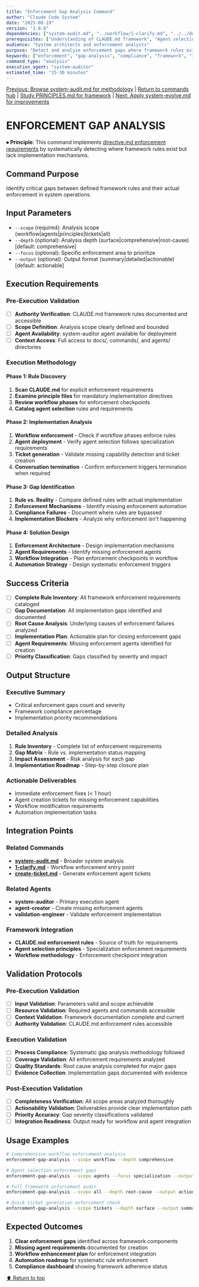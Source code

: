 ```yaml
---
title: "Enforcement Gap Analysis Command"
author: "Claude Code System"
date: "2025-08-19"
version: "1.0.0"
dependencies: ["system-audit.md", "../workflow/1-clarify.md", "../../docs/PRINCIPLES.md"]
prerequisites: ["Understanding of CLAUDE.md framework", "Agent selection principles"]
audience: "System architects and enforcement analysts"
purpose: "Detect and analyze enforcement gaps where framework rules exist but aren't implemented"
keywords: ["enforcement", "gap-analysis", "compliance", "framework", "implementation"]
command_type: "analysis"
execution_agent: "system-auditor"
estimated_time: "15-30 minutes"
---
```


[Previous: Browse system-audit.md for methodology](system-audit.md) | [Return to commands hub](../index.md) | [Study PRINCIPLES.md for framework](../../docs/PRINCIPLES.md) | [Next: Apply system-evolve.md for improvements](system-evolve.md)

# ENFORCEMENT GAP ANALYSIS

⏺ **Principle**: This command implements [directive.md enforcement requirements](../../docs/principles/directive.md) by systematically detecting where framework rules exist but lack implementation mechanisms.

## Command Purpose

Identify critical gaps between defined framework rules and their actual enforcement in system operations.

## Input Parameters

- `--scope` (required): Analysis scope (workflow|agents|principles|tickets|all)
- `--depth` (optional): Analysis depth (surface|comprehensive|root-cause) [default: comprehensive]
- `--focus` (optional): Specific enforcement area to prioritize
- `--output` (optional): Output format (summary|detailed|actionable) [default: actionable]

## Execution Requirements

### Pre-Execution Validation
- [ ] **Authority Verification**: CLAUDE.md framework rules documented and accessible
- [ ] **Scope Definition**: Analysis scope clearly defined and bounded
- [ ] **Agent Availability**: system-auditor agent available for deployment
- [ ] **Context Access**: Full access to docs/, commands/, and agents/ directories

### Execution Methodology

#### Phase 1: Rule Discovery
1. **Scan CLAUDE.md** for explicit enforcement requirements
2. **Examine principle files** for mandatory implementation directives
3. **Review workflow phases** for enforcement checkpoints
4. **Catalog agent selection** rules and requirements

#### Phase 2: Implementation Analysis
1. **Workflow enforcement** - Check if workflow phases enforce rules
2. **Agent deployment** - Verify agent selection follows specialization requirements
3. **Ticket generation** - Validate missing capability detection and ticket creation
4. **Conversation termination** - Confirm enforcement triggers termination when required

#### Phase 3: Gap Identification
1. **Rule vs. Reality** - Compare defined rules with actual implementation
2. **Enforcement Mechanisms** - Identify missing enforcement automation
3. **Compliance Failures** - Document where rules are bypassed
4. **Implementation Blockers** - Analyze why enforcement isn't happening

#### Phase 4: Solution Design
1. **Enforcement Architecture** - Design implementation mechanisms
2. **Agent Requirements** - Identify missing enforcement agents
3. **Workflow Integration** - Plan enforcement checkpoints in workflow
4. **Automation Strategy** - Design systematic enforcement triggers

## Success Criteria

- [ ] **Complete Rule Inventory**: All framework enforcement requirements cataloged
- [ ] **Gap Documentation**: All implementation gaps identified and documented
- [ ] **Root Cause Analysis**: Underlying causes of enforcement failures analyzed
- [ ] **Implementation Plan**: Actionable plan for closing enforcement gaps
- [ ] **Agent Requirements**: Missing enforcement agents identified for creation
- [ ] **Priority Classification**: Gaps classified by severity and impact

## Output Structure

### Executive Summary
- Critical enforcement gaps count and severity
- Framework compliance percentage
- Implementation priority recommendations

### Detailed Analysis
1. **Rule Inventory** - Complete list of enforcement requirements
2. **Gap Matrix** - Rule vs. implementation status mapping
3. **Impact Assessment** - Risk analysis for each gap
4. **Implementation Roadmap** - Step-by-step closure plan

### Actionable Deliverables
- Immediate enforcement fixes (< 1 hour)
- Agent creation tickets for missing enforcement capabilities
- Workflow modification requirements
- Automation implementation tasks

## Integration Points

### Related Commands
- **[system-audit.md](system-audit.md)** - Broader system analysis
- **[1-clarify.md](../workflow/1-clarify.md)** - Workflow enforcement entry point
- **[create-ticket.md](../management/create-ticket.md)** - Generate enforcement agent tickets

### Related Agents
- **system-auditor** - Primary execution agent
- **agent-creator** - Create missing enforcement agents
- **validation-engineer** - Validate enforcement implementation

### Framework Integration
- **CLAUDE.md enforcement rules** - Source of truth for requirements
- **Agent selection principles** - Specialization enforcement requirements
- **Workflow methodology** - Enforcement checkpoint integration

## Validation Protocols

### Pre-Execution Validation
- [ ] **Input Validation**: Parameters valid and scope achievable
- [ ] **Resource Validation**: Required agents and commands accessible
- [ ] **Context Validation**: Framework documentation complete and current
- [ ] **Authority Validation**: CLAUDE.md enforcement rules accessible

### Execution Validation
- [ ] **Process Compliance**: Systematic gap analysis methodology followed
- [ ] **Coverage Validation**: All enforcement requirements analyzed
- [ ] **Quality Standards**: Root cause analysis completed for major gaps
- [ ] **Evidence Collection**: Implementation gaps documented with evidence

### Post-Execution Validation
- [ ] **Completeness Verification**: All scope areas analyzed thoroughly
- [ ] **Actionability Validation**: Deliverables provide clear implementation path
- [ ] **Priority Accuracy**: Gap severity classifications validated
- [ ] **Integration Readiness**: Output ready for workflow and agent integration

## Usage Examples

```bash
# Comprehensive workflow enforcement analysis
enforcement-gap-analysis --scope workflow --depth comprehensive

# Agent selection enforcement gaps
enforcement-gap-analysis --scope agents --focus specialization --output detailed

# Full framework enforcement audit
enforcement-gap-analysis --scope all --depth root-cause --output actionable

# Quick ticket generation enforcement check
enforcement-gap-analysis --scope tickets --depth surface --output summary
```

## Expected Outcomes

1. **Clear enforcement gaps** identified across framework components
2. **Missing agent requirements** documented for creation
3. **Workflow enhancement plan** for enforcement integration
4. **Automation roadmap** for systematic rule enforcement
5. **Compliance dashboard** showing framework adherence status

[⬆ Return to top](#enforcement-gap-analysis)